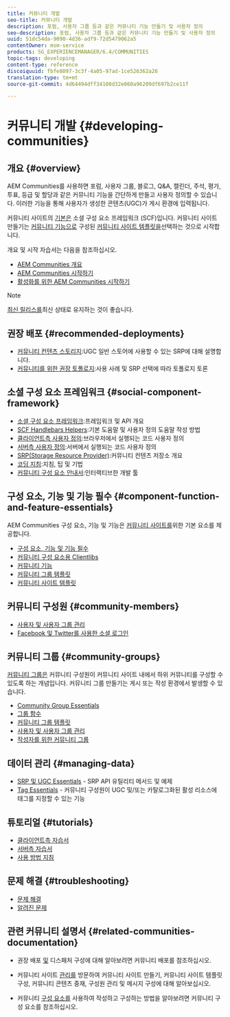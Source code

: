 ```yaml
---
title: 커뮤니티 개발
seo-title: 커뮤니티 개발
description: 포럼, 사용자 그룹 등과 같은 커뮤니티 기능 만들기 및 사용자 정의
seo-description: 포럼, 사용자 그룹 등과 같은 커뮤니티 기능 만들기 및 사용자 정의
uuid: 51dc54da-9090-4d36-adf9-72d5479062a5
contentOwner: msm-service
products: SG_EXPERIENCEMANAGER/6.4/COMMUNITIES
topic-tags: developing
content-type: reference
discoiquuid: fbfe8097-3c3f-4a05-97ad-1ce526362a26
translation-type: tm+mt
source-git-commit: 4d64494dff34108d32e060a96209df697b2ce11f

---
```



# 커뮤니티 개발 {#developing-communities}

## 개요 {#overview}

AEM Communities를 사용하면 포럼, 사용자 그룹, 블로그, Q&amp;A, 캘린더, 주석, 평가, 투표, 등급 및 할당과 같은 커뮤니티 기능을 간단하게 만들고 사용자 정의할 수 있습니다. 이러한 기능을 통해 사용자가 생성한 콘텐츠(UGC)가 게시 환경에 입력됩니다.

커뮤니티 사이트의 [기본은](overview.md#communitiessites) 소셜 구성 요소 프레임워크 [](scf.md) (SCF)입니다. 커뮤니티 사이트 만들기는 [커뮤니티 기능으로](sites-console.md) 구성된 [커뮤니티 사이트 템플릿을](functions.md)선택하는 것으로 시작합니다.

개요 및 시작 자습서는 다음을 참조하십시오.

* [AEM Communities 개요](overview.md)
* [AEM Communities 시작하기](getting-started.md)
* [활성화를 위한 AEM Communities 시작하기](getting-started-enablement.md)

>[!NOTE]
>
>[최신 릴리스를](deploy-communities.md#latest-releases)최신 상태로 유지하는 것이 좋습니다.

## 권장 배포 {#recommended-deployments}

* [커뮤니티 컨텐츠 스토리지](working-with-srp.md):UGC 일반 스토어에 사용할 수 있는 SRP에 대해 설명합니다.
* [커뮤니티를 위한 권장 토폴로지](topologies.md):사용 사례 및 SRP 선택에 따라 토폴로지 토론

## 소셜 구성 요소 프레임워크 {#social-component-framework}

* [소셜 구성 요소 프레임워크](scf.md):프레임워크 및 API 개요
* [SCF Handlebars Helpers](handlebars-helpers.md):기본 도움말 및 사용자 정의 도움말 작성 방법
* [클라이언트측 사용자 정의](client-customize.md):브라우저에서 실행되는 코드 사용자 정의
* [서버측 사용자 정의](server-customize.md):서버에서 실행되는 코드 사용자 정의
* [SRP(Storage Resource Provider)](srp.md):커뮤니티 컨텐츠 저장소 개요
* [코딩 지침](code-guide.md):지침, 팁 및 기법
* [커뮤니티 구성 요소 안내서](components-guide.md):인터랙티브한 개발 툴

## 구성 요소, 기능 및 기능 필수 {#component-function-and-feature-essentials}

AEM Communities 구성 요소, 기능 및 기능은 [커뮤니티 사이트를](sites-console.md)위한 기본 요소를 제공합니다.

* [구성 요소, 기능 및 기능 필수](essentials.md)
* [커뮤니티 구성 요소용 Clientlibs](clientlibs.md)
* [커뮤니티 기능](functions.md)
* [커뮤니티 그룹 템플릿](tools-groups.md)
* [커뮤니티 사이트 템플릿](sites.md)

## 커뮤니티 구성원 {#community-members}

* [사용자 및 사용자 그룹 관리](users.md)
* [Facebook 및 Twitter를 사용한 소셜 로그인](social-login.md)

## 커뮤니티 그룹 {#community-groups}

[커뮤니티 그룹은](overview.md#communitygroups) 커뮤니티 구성원이 커뮤니티 사이트 내에서 하위 커뮤니티를 구성할 수 있도록 하는 개념입니다. 커뮤니티 그룹 만들기는 게시 또는 작성 환경에서 발생할 수 있습니다.

* [Community Group Essentials](essentials-groups.md)
* [그룹 함수](functions.md#groups-function)
* [커뮤니티 그룹 템플릿](tools-groups.md)
* [사용자 및 사용자 그룹 관리](users.md)
* [작성자를 위한 커뮤니티 그룹](creating-groups.md)

## 데이터 관리 {#managing-data}

* [SRP 및 UGC Essentials](srp-and-ugc.md) - SRP API 유틸리티 메서드 및 예제
* [Tag Essentials](tag.md) - 커뮤니티 구성원이 UGC 및/또는 카탈로그화된 활성 리소스에 태그를 지정할 수 있는 기능

## 튜토리얼 {#tutorials}

* [클라이언트측 자습서](tutorials.md#client-side-customization)
* [서버측 자습서](tutorials.md#server-side-customization)
* [사용 방법 지침](tutorials.md#how-to-instructions)

## 문제 해결 {#troubleshooting}

* [문제 해결](troubleshooting.md)
* [알려진 문제](/help/release-notes/known-issues.md)

## 관련 커뮤니티 설명서 {#related-communities-documentation}

* 권장 배포 [및](deploy-communities.md) 디스패처 구성에 대해 알아보려면 커뮤니티 배포를 참조하십시오.

* 커뮤니티 사이트 [관리를](administer-landing.md) 방문하여 커뮤니티 사이트 만들기, 커뮤니티 사이트 템플릿 구성, 커뮤니티 콘텐츠 중재, 구성원 관리 및 메시지 구성에 대해 알아보십시오.

* 커뮤니티 [구성 요소를](author-communities.md) 사용하여 작성하고 구성하는 방법을 알아보려면 커뮤니티 구성 요소를 참조하십시오.

